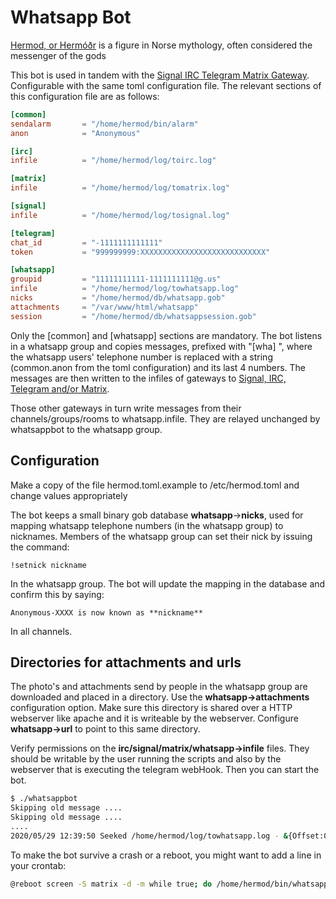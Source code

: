 # Whatsapp Bot

[Hermod, or Hermóðr](https://en.wikipedia.org/wiki/Herm%C3%B3%C3%B0r) is a figure in Norse mythology,
often considered the messenger of the gods

This bot is used in tandem with the [Signal IRC Telegram Matrix Gateway](https://github.com/Piratenpartij/signal-irc-telegram-gateway). Configurable with the same toml configuration file. The relevant sections of this configuration file are as follows:

```toml
[common]
sendalarm       = "/home/hermod/bin/alarm"
anon            = "Anonymous"

[irc]
infile          = "/home/hermod/log/toirc.log"

[matrix]
infile          = "/home/hermod/log/tomatrix.log"

[signal]
infile          = "/home/hermod/log/tosignal.log"

[telegram]
chat_id         = "-1111111111111"
token           = "999999999:XXXXXXXXXXXXXXXXXXXXXXXXXXXX"

[whatsapp]
groupid         = "11111111111-1111111111@g.us"
infile          = "/home/hermod/log/towhatsapp.log"
nicks           = "/home/hermod/db/whatsapp.gob"
attachments     = "/var/www/html/whatsapp"
session         = "/home/hermod/db/whatsappsession.gob"

```
Only the [common] and [whatsapp] sections are mandatory. The bot listens in a whatsapp group and copies messages, prefixed with "[wha] <anonymized>", where the whatsapp users' telephone number is replaced with a string (common.anon from the toml configuration) and its last 4 numbers. The messages are then written to the infiles of gateways to [Signal, IRC, Telegram and/or Matrix](https://github.com/Piratenpartij/signal-irc-telegram-gateway).

Those other gateways in turn write messages from their channels/groups/rooms to whatsapp.infile. They are relayed unchanged by whatsappbot to the whatsapp group.

## Configuration

Make a copy of the file hermod.toml.example to /etc/hermod.toml and change values
appropriately

The bot keeps a small binary gob database **whatsapp**->**nicks**, used for mapping whatsapp telephone numbers (in the whatsapp group) to nicknames. Members of the whatsapp group can set their nick by issuing the command:
```text
!setnick nickname
```
In the whatsapp group. The bot will update the mapping in the database and confirm this by saying:
```text
Anonymous-XXXX is now known as **nickname**
```
In all channels.

## Directories for attachments and urls

The photo's and attachments send by people in the whatsapp group are downloaded and placed in a directory. Use the **whatsapp-\>attachments** configuration option. Make sure this directory is shared over a HTTP webserver like apache and it is writeable by the webserver. Configure **whatsapp-\>url** to point to this same directory.

Verify permissions on the **irc/signal/matrix/whatsapp-\>infile** files. They should be writable by the user running the scripts and also by the webserver that is executing the telegram webHook. Then you can start the bot.

```bash
$ ./whatsappbot
Skipping old message ....
Skipping old message ....
....
2020/05/29 12:39:50 Seeked /home/hermod/log/towhatsapp.log - &{Offset:0 Whence:2}
```

To make the bot survive a crash or a reboot, you might want to add a line in your crontab:

```bash
@reboot screen -S matrix -d -m while true; do /home/hermod/bin/whatsappbot; done
```
